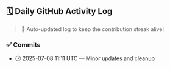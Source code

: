 ## 🗓️ Daily GitHub Activity Log

> 🤖 Auto-updated log to keep the contribution streak alive!

### ✅ Commits

- 🕒 2025-07-08 11:11 UTC — Minor updates and cleanup

